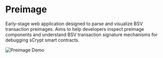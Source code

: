 # Preimage

Early-stage web application designed to parse and visualize BSV transaction preimages. Aims to help developers inspect preimage components and understand BSV transaction signature mechanisms for debugging sCrypt smart contracts.

![Preimage Demo](https://youtu.be/1i0eAkq1GkU)
